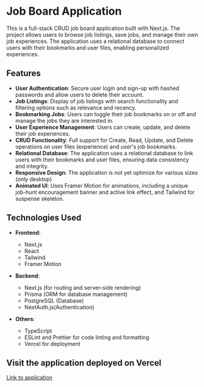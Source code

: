 # Job Board Application

This is a full-stack CRUD job board application built with Next.js. The project allows users to browse job listings, save jobs, and manage their own job experiences. The application uses a relational database to connect users with their bookmarks and user files, enabling personalized experiences.

## Features

- **User Authentication**: Secure user login and sign-up with hashed passwords and allow users to delete their account.
- **Job Listings**: Display of job listings with search functionality and filtering options such as relevance and recency.
- **Bookmarking Jobs**: Users can toggle their job bookmarks on or off and manage the jobs they are interested in.
- **User Experience Management**: Users can create, update, and delete their job experiences.
- **CRUD Functionality**: Full support for Create, Read, Update, and Delete operations on user files (experience) and user's job bookmarks.
- **Relational Database**: The application uses a relational database to link users with their bookmarks and user files, ensuring data consistency and integrity.
- **Responsive Design**: The application is not yet optimize for various sizes (only desktop)
- **Animated UI**: Uses Framer Motion for animations, including a unique job-hunt encouragement banner and active link effect, and Tailwind for suspense skeleton.

## Technologies Used

- **Frontend**:
  - Next.js
  - React
  - Tailwind
  - Framer Motion

- **Backend**:
  - Next.js (for routing and server-side rendering)
  - Prisma (ORM for database management)
  - PostgreSQL (Database)
  - NextAuth.js(Authentication)

- **Others**:
  - TypeScript
  - ESLint and Prettier for code linting and formatting
  - Vercel for deployment

## Visit the application deployed on Vercel

 [Link to application](https://job-board-nine-nu.vercel.app)
